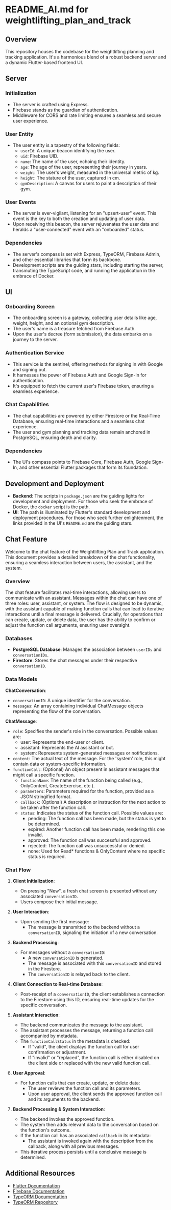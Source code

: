 # README_AI.md for weightlifting_plan_and_track

## Overview

This repository houses the codebase for the weightlifting planning and tracking application. It's a harmonious blend of a robust backend server and a dynamic Flutter-based frontend UI.

## Server

### Initialization

- The server is crafted using Express.
- Firebase stands as the guardian of authentication.
- Middleware for CORS and rate limiting ensures a seamless and secure user experience.

### User Entity

- The user entity is a tapestry of the following fields:
    - `userId`: A unique beacon identifying the user.
    - `uid`: Firebase UID.
    - `name`: The name of the user, echoing their identity.
    - `age`: The age of the user, representing their journey in years.
    - `weight`: The user's weight, measured in the universal metric of kg.
    - `height`: The stature of the user, captured in cm.
    - `gymDescription`: A canvas for users to paint a description of their gym.

### User Events

- The server is ever-vigilant, listening for an "upsert-user" event. This event is the key to both the creation and updating of user data.
- Upon receiving this beacon, the server rejuvenates the user data and heralds a "user-connected" event with an "onboarded" status.

### Dependencies

- The server's compass is set with Express, TypeORM, Firebase Admin, and other essential libraries that form its backbone.
- Development scripts are the guiding stars, including starting the server, transmuting the TypeScript code, and running the application in the embrace of Docker.

## UI

### Onboarding Screen

- The onboarding screen is a gateway, collecting user details like age, weight, height, and an optional gym description.
- The user's name is a treasure fetched from Firebase Auth.
- Upon the user's decree (form submission), the data embarks on a journey to the server.

### Authentication Service

- This service is the sentinel, offering methods for signing in with Google and signing out.
- It harnesses the power of Firebase Auth and Google Sign-In for authentication.
- It's equipped to fetch the current user's Firebase token, ensuring a seamless experience.

### Chat Capabilities

- The chat capabilities are powered by either Firestore or the Real-Time Database, ensuring real-time interactions and a seamless chat experience.
- The user and gym planning and tracking data remain anchored in PostgreSQL, ensuring depth and clarity.

### Dependencies

- The UI's compass points to Firebase Core, Firebase Auth, Google Sign-In, and other essential Flutter packages that form its foundation.

## Development and Deployment

- **Backend**: The scripts in `package.json` are the guiding lights for development and deployment. For those who seek the embrace of Docker, the `docker` script is the path.
- **UI**: The path is illuminated by Flutter's standard development and deployment procedures. For those who seek further enlightenment, the links provided in the UI's `README.md` are the guiding stars.

## Chat Feature

Welcome to the chat feature of the Weightlifting Plan and Track application. This document provides a detailed breakdown of the chat functionality, ensuring a seamless interaction between users, the assistant, and the system.

### Overview

The chat feature facilitates real-time interactions, allowing users to communicate with an assistant. Messages within the chat can have one of three roles: user, assistant, or system. The flow is designed to be dynamic, with the assistant capable of making function calls that can lead to iterative interactions until a final message is delivered. Crucially, for operations that can create, update, or delete data, the user has the ability to confirm or adjust the function call arguments, ensuring user oversight.

### Databases

- **PostgreSQL Database**: Manages the association between `userIDs` and `conversationIDs`.
- **Firestore**: Stores the chat messages under their respective `conversationID`.

### Data Models

**ChatConversation**:
- `conversationID`: A unique identifier for the conversation.
- `messages`: An array containing individual ChatMessage objects representing the flow of the conversation.

**ChatMessage**:
- `role`: Specifies the sender's role in the conversation. Possible values are:
    - user: Represents the end-user or client.
    - assistant: Represents the AI assistant or bot.
    - system: Represents system-generated messages or notifications.
- `content`: The actual text of the message. For the 'system' role, this might contain data or system-specific information.
- `functionCall`: (Optional) An object present in assistant messages that might call a specific function.
    - `functionName`: The name of the function being called (e.g., OnlyContent, CreateExercise, etc.).
    - `parameters`: Parameters required for the function, provided as a JSON stringified format.
    - `callback`: (Optional) A description or instruction for the next action to be taken after the function call.
    - `status`: Indicates the status of the function call. Possible values are:
        - pending: The function call has been made, but the status is yet to be determined.
        - expired: Another function call has been made, rendering this one invalid.
        - approved: The function call was successful and approved.
        - rejected: The function call was unsuccessful or denied.
        - none: Used for Read* functions & OnlyContent where no specific status is required.

### Chat Flow

1. **Client Initialization**:
    - On pressing "New", a fresh chat screen is presented without any associated `conversationID`.
    - Users compose their initial message.

2. **User Interaction**:
    - Upon sending the first message:
        - The message is transmitted to the backend without a `conversationID`, signaling the initiation of a new conversation.

3. **Backend Processing**:
    - For messages without a `conversationID`:
        - A new `conversationID` is generated.
        - The message is associated with this `conversationID` and stored in the Firestore.
        - The `conversationID` is relayed back to the client.

4. **Client Connection to Real-time Database**:
    - Post-receipt of a `conversationID`, the client establishes a connection to the Firestore using this ID, ensuring real-time updates for the specific conversation.

5. **Assistant Interaction**:
    - The backend communicates the message to the assistant.
    - The assistant processes the message, returning a function call accompanied by metadata.
    - The `functionCallStatus` in the metadata is checked:
        - If "valid", the client displays the function call for user confirmation or adjustment.
        - If "invalid" or "replaced", the function call is either disabled on the client side or replaced with the new valid function call.

6. **User Approval**:
    - For function calls that can create, update, or delete data:
        - The user reviews the function call and its parameters.
        - Upon user approval, the client sends the approved function call and its arguments to the backend.

7. **Backend Processing & System Interaction**:
    - The backend invokes the approved function.
    - The system then adds relevant data to the conversation based on the function's outcome.
    - If the function call has an associated `callback` in its metadata:
        - The assistant is invoked again with the description from the callback, along with all previous messages.
    - This iterative process persists until a conclusive message is determined.

## Additional Resources

- [Flutter Documentation](https://docs.flutter.dev/)
- [Firebase Documentation](https://firebase.google.com/docs)
- [TypeORM Documentation](https://typeorm.io/#/)
- [TypeORM Repository](https://github.com/typeorm/typeorm)